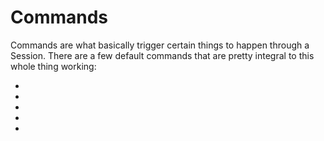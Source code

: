 # Commands
Commands are what basically trigger certain things to happen through a Session. There are a few default commands that are pretty integral to this whole thing working:

*
*
*
*
*
